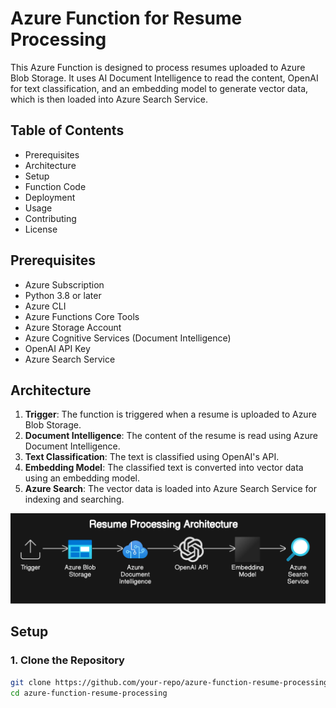 # Azure Function for Resume Processing

This Azure Function is designed to process resumes uploaded to Azure Blob Storage. It uses AI Document Intelligence to read the content, OpenAI for text classification, and an embedding model to generate vector data, which is then loaded into Azure Search Service.

## Table of Contents
- Prerequisites
- Architecture
- Setup
- Function Code
- Deployment
- Usage
- Contributing
- License

## Prerequisites
- Azure Subscription
- Python 3.8 or later
- Azure CLI
- Azure Functions Core Tools
- Azure Storage Account
- Azure Cognitive Services (Document Intelligence)
- OpenAI API Key
- Azure Search Service

## Architecture
1. **Trigger**: The function is triggered when a resume is uploaded to Azure Blob Storage.
2. **Document Intelligence**: The content of the resume is read using Azure Document Intelligence.
3. **Text Classification**: The text is classified using OpenAI's API.
4. **Embedding Model**: The classified text is converted into vector data using an embedding model.
5. **Azure Search**: The vector data is loaded into Azure Search Service for indexing and searching.

![Architecture](image/image.bmp)
## Setup

### 1. Clone the Repository
```bash
git clone https://github.com/your-repo/azure-function-resume-processing.git
cd azure-function-resume-processing
